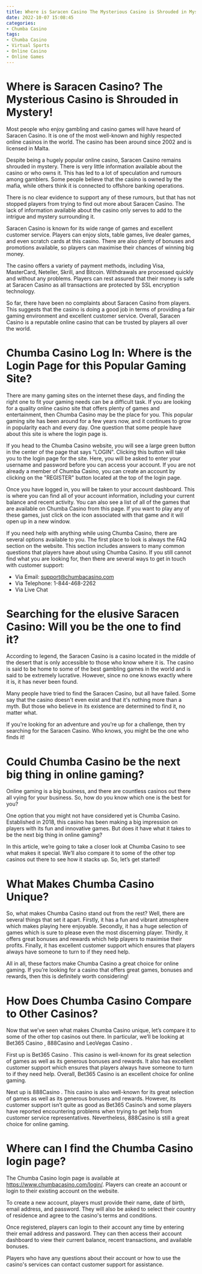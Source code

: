 ```yaml
---
title: Where is Saracen Casino The Mysterious Casino is Shrouded in Mystery!
date: 2022-10-07 15:08:45
categories:
- Chumba Casino
tags:
- Chumba Casino
- Virtual Sports
- Online Casino
- Online Games
---
```



#  Where is Saracen Casino? The Mysterious Casino is Shrouded in Mystery!

Most people who enjoy gambling and casino games will have heard of Saracen Casino. It is one of the most well-known and highly respected online casinos in the world. The casino has been around since 2002 and is licensed in Malta.

Despite being a hugely popular online casino, Saracen Casino remains shrouded in mystery. There is very little information available about the casino or who owns it. This has led to a lot of speculation and rumours among gamblers. Some people believe that the casino is owned by the mafia, while others think it is connected to offshore banking operations.

There is no clear evidence to support any of these rumours, but that has not stopped players from trying to find out more about Saracen Casino. The lack of information available about the casino only serves to add to the intrigue and mystery surrounding it.

Saracen Casino is known for its wide range of games and excellent customer service. Players can enjoy slots, table games, live dealer games, and even scratch cards at this casino. There are also plenty of bonuses and promotions available, so players can maximise their chances of winning big money.

The casino offers a variety of payment methods, including Visa, MasterCard, Neteller, Skrill, and Bitcoin. Withdrawals are processed quickly and without any problems. Players can rest assured that their money is safe at Saracen Casino as all transactions are protected by SSL encryption technology.

So far, there have been no complaints about Saracen Casino from players. This suggests that the casino is doing a good job in terms of providing a fair gaming environment and excellent customer service. Overall, Saracen Casino is a reputable online casino that can be trusted by players all over the world.

#  Chumba Casino Log In: Where is the Login Page for this Popular Gaming Site?

There are many gaming sites on the internet these days, and finding the right one to fit your gaming needs can be a difficult task. If you are looking for a quality online casino site that offers plenty of games and entertainment, then Chumba Casino may be the place for you. This popular gaming site has been around for a few years now, and it continues to grow in popularity each and every day. One question that some people have about this site is where the login page is.

If you head to the Chumba Casino website, you will see a large green button in the center of the page that says "LOGIN". Clicking this button will take you to the login page for the site. Here, you will be asked to enter your username and password before you can access your account. If you are not already a member of Chumba Casino, you can create an account by clicking on the "REGISTER" button located at the top of the login page.

Once you have logged in, you will be taken to your account dashboard. This is where you can find all of your account information, including your current balance and recent activity. You can also see a list of all of the games that are available on Chumba Casino from this page. If you want to play any of these games, just click on the icon associated with that game and it will open up in a new window.

If you need help with anything while using Chumba Casino, there are several options available to you. The first place to look is always the FAQ section on the website. This section includes answers to many common questions that players have about using Chumba Casino. If you still cannot find what you are looking for, then there are several ways to get in touch with customer support:

- Via Email: support@chumbacasino.com
- Via Telephone: 1-844-468-2262
- Via Live Chat

#  Searching for the elusive Saracen Casino: Will you be the one to find it?

According to legend, the Saracen Casino is a casino located in the middle of the desert that is only accessible to those who know where it is. The casino is said to be home to some of the best gambling games in the world and is said to be extremely lucrative. However, since no one knows exactly where it is, it has never been found.

Many people have tried to find the Saracen Casino, but all have failed. Some say that the casino doesn't even exist and that it's nothing more than a myth. But those who believe in its existence are determined to find it, no matter what.

If you're looking for an adventure and you're up for a challenge, then try searching for the Saracen Casino. Who knows, you might be the one who finds it!

#  Could Chumba Casino be the next big thing in online gaming?

Online gaming is a big business, and there are countless casinos out there all vying for your business. So, how do you know which one is the best for you?

One option that you might not have considered yet is Chumba Casino. Established in 2018, this casino has been making a big impression on players with its fun and innovative games. But does it have what it takes to be the next big thing in online gaming?

In this article, we’re going to take a closer look at Chumba Casino to see what makes it special. We’ll also compare it to some of the other top casinos out there to see how it stacks up. So, let’s get started!

# What Makes Chumba Casino Unique?

So, what makes Chumba Casino stand out from the rest? Well, there are several things that set it apart. Firstly, it has a fun and vibrant atmosphere which makes playing here enjoyable. Secondly, it has a huge selection of games which is sure to please even the most discerning player. Thirdly, it offers great bonuses and rewards which help players to maximise their profits. Finally, it has excellent customer support which ensures that players always have someone to turn to if they need help.

All in all, these factors make Chumba Casino a great choice for online gaming. If you’re looking for a casino that offers great games, bonuses and rewards, then this is definitely worth considering!

# How Does Chumba Casino Compare to Other Casinos?

Now that we’ve seen what makes Chumba Casino unique, let’s compare it to some of the other top casinos out there. In particular, we’ll be looking at Bet365 Casino , 888Casino and LeoVegas Casino .

First up is Bet365 Casino . This casino is well-known for its great selection of games as well as its generous bonuses and rewards. It also has excellent customer support which ensures that players always have someone to turn to if they need help. Overall, Bet365 Casino is an excellent choice for online gaming.

Next up is 888Casino . This casino is also well-known for its great selection of games as well as its generous bonuses and rewards. However, its customer support isn’t quite as good as Bet365 Casino’s and some players have reported encountering problems when trying to get help from customer service representatives. Nevertheless, 888Casino is still a great choice for online gaming.

#  Where can I find the Chumba Casino login page?

The Chumba Casino login page is available at https://www.chumbacasino.com/login/. Players can create an account or login to their existing account on the website.

To create a new account, players must provide their name, date of birth, email address, and password. They will also be asked to select their country of residence and agree to the casino's terms and conditions.

Once registered, players can login to their account any time by entering their email address and password. They can then access their account dashboard to view their current balance, recent transactions, and available bonuses.

Players who have any questions about their account or how to use the casino's services can contact customer support for assistance.